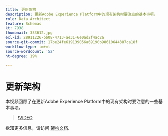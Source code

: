 ```yaml
---
title: 更新架构
description: 更新Adobe Experience Platform中的现有架构时要注意的基本事项。
role: Data Architect
feature: Schemas
kt: 7938
thumbnail: 333612.jpg
exl-id: 28911226-bb08-4713-ae31-6e0ad2f4ac2a
source-git-commit: 17be24fe619139056a69190b98610644387ca18f
workflow-type: tm+mt
source-wordcount: '52'
ht-degree: 19%

---
```


# 更新架构

本视频回顾了在更新Adobe Experience Platform中的现有架构时要注意的一些基本事项。

>[!VIDEO](https://video.tv.adobe.com/v/333612?quality=12&learn=on)

欲知更多信息，请访问 [架构文档](https://experienceleague.adobe.com/docs/experience-platform/xdm/home.html?lang=zh-Hans).
